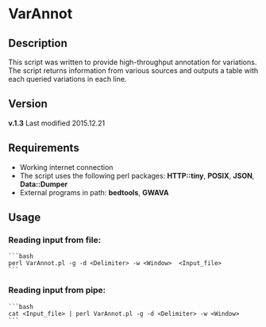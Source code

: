 # VarAnnot

## Description

This script was written to provide high-throughput annotation for variations.
The script returns information from various sources and outputs a table with
each queried variations in each line.

## Version

**v.1.3** Last modified 2015.12.21

## Requirements

* Working internet connection
* The script uses the following perl packages: **HTTP::tiny**, **POSIX**, **JSON**, **Data::Dumper**
* External programs in path: **bedtools**, **GWAVA**

## Usage

### Reading input from file:
    
    ```bash 
    perl VarAnnot.pl -g -d <Delimiter> -w <Window>  <Input_file>
    ```

### Reading input from pipe:

    ```bash
    cat <Input_file> | perl VarAnnot.pl -g -d <Delimiter> -w <Window>
    ```

